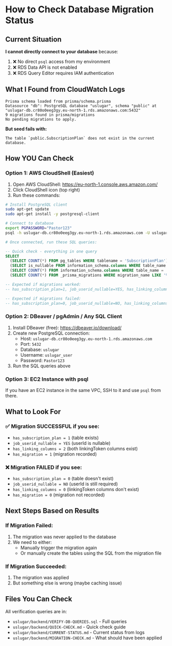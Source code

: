 # How to Check Database Migration Status

## Current Situation

**I cannot directly connect to your database** because:
1. ❌ No direct `psql` access from my environment
2. ❌ RDS Data API is not enabled
3. ❌ RDS Query Editor requires IAM authentication

## What I Found from CloudWatch Logs

```
Prisma schema loaded from prisma/schema.prisma
Datasource "db": PostgreSQL database "uslugar", schema "public" at "uslugar-db.cr80o0eeg3gy.eu-north-1.rds.amazonaws.com:5432"
9 migrations found in prisma/migrations
No pending migrations to apply.
```

**But seed fails with:**
```
The table `public.SubscriptionPlan` does not exist in the current database.
```

## How YOU Can Check

### Option 1: AWS CloudShell (Easiest)

1. Open AWS CloudShell: https://eu-north-1.console.aws.amazon.com/
2. Click CloudShell icon (top right)
3. Run these commands:

```bash
# Install PostgreSQL client
sudo apt-get update
sudo apt-get install -y postgresql-client

# Connect to database
export PGPASSWORD="Pastor123"
psql -h uslugar-db.cr80o0eeg3gy.eu-north-1.rds.amazonaws.com -U uslugar_user -d uslugar

# Once connected, run these SQL queries:
```

```sql
-- Quick check - everything in one query
SELECT 
  (SELECT COUNT(*) FROM pg_tables WHERE tablename = 'SubscriptionPlan') as has_subscription_plan,
  (SELECT is_nullable FROM information_schema.columns WHERE table_name = 'Job' AND column_name = 'userId') as job_userid_nullable,
  (SELECT COUNT(*) FROM information_schema.columns WHERE table_name = 'Job' AND column_name IN ('linkingToken', 'linkingTokenExpiresAt')) as has_linking_columns,
  (SELECT COUNT(*) FROM _prisma_migrations WHERE migration_name LIKE '%20250121%') as has_migration;

-- Expected if migrations worked:
-- has_subscription_plan=1, job_userid_nullable=YES, has_linking_columns=2, has_migration=1

-- Expected if migrations failed:
-- has_subscription_plan=0, job_userid_nullable=NO, has_linking_columns=0, has_migration=0
```

### Option 2: DBeaver / pgAdmin / Any SQL Client

1. Install DBeaver (free): https://dbeaver.io/download/
2. Create new PostgreSQL connection:
   - Host: `uslugar-db.cr80o0eeg3gy.eu-north-1.rds.amazonaws.com`
   - Port: `5432`
   - Database: `uslugar`
   - Username: `uslugar_user`
   - Password: `Pastor123`
3. Run the SQL queries above

### Option 3: EC2 Instance with psql

If you have an EC2 instance in the same VPC, SSH to it and use `psql` from there.

## What to Look For

### ✅ Migration SUCCESSFUL if you see:
- `has_subscription_plan = 1` (table exists)
- `job_userid_nullable = YES` (userId is nullable)
- `has_linking_columns = 2` (both linkingToken columns exist)
- `has_migration = 1` (migration recorded)

### ❌ Migration FAILED if you see:
- `has_subscription_plan = 0` (table doesn't exist)
- `job_userid_nullable = NO` (userId is still required)
- `has_linking_columns = 0` (linkingToken columns don't exist)
- `has_migration = 0` (migration not recorded)

## Next Steps Based on Results

### If Migration Failed:
1. The migration was never applied to the database
2. We need to either:
   - Manually trigger the migration again
   - Or manually create the tables using the SQL from the migration file

### If Migration Succeeded:
1. The migration was applied
2. But something else is wrong (maybe caching issue)

## Files You Can Check

All verification queries are in:
- `uslugar/backend/VERIFY-DB-QUERIES.sql` - Full queries
- `uslugar/backend/QUICK-CHECK.md` - Quick check guide
- `uslugar/backend/CURRENT-STATUS.md` - Current status from logs
- `uslugar/backend/MIGRATION-CHECK.md` - What should have been applied


